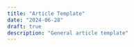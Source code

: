```yaml
---
title: "Article Template"
date: "2024-06-28"
draft: true
description: "General article template"
---
```

